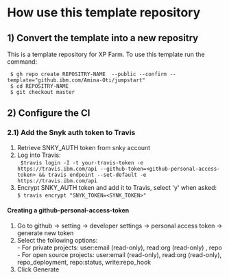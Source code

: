 # How use this template repository 
## 1) Convert the template into a new repositry 
This is a template repository for XP Farm. To use this template run the command:

```
 $ gh repo create REPOSITRY-NAME  --public --confirm --template="github.ibm.com/Amina-Oti/jumpstart"
 $ cd REPOSITRY-NAME
 $ git checkout master
 ```

 ## 2) Configure the CI
 ### 2.1) Add the Snyk auth token to Travis
 1. Retrieve SNKY_AUTH token from snky account
 2. Log into Travis: <br />  ``` $travis login -I -t your-travis-token -e https://travis.ibm.com/api --github-token=<github-personal-access-token> && travis endpoint --set-default -e https://travis.ibm.com/api```
 3. Encrypt SNKY_AUTH token and add it to Travis, select 'y' when asked:<br />  ```$ travis encrypt "SNYK_TOKEN=<SYNK_TOKEN>"```
#### Creating a github-personal-access-token
1. Go to github -> setting -> developer settings -> personal access token -> generate new token
2. Select the following options:
   <br /> - For private projects: user:email (read-only), read:org (read-only) , repo
   <br /> - For open source projects: user:email (read-only), read:org (read-only), repo_deployment, repo:status, write:repo_hook
3. Click Generate

